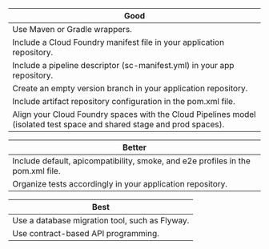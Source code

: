 | Good |
| --- |
| Use Maven or Gradle wrappers. |
| Include a Cloud Foundry manifest file in your application repository. |
| Include a pipeline descriptor (sc-manifest.yml) in your app repository. |
| Create an empty version branch in your application repository. |
| Include artifact repository configuration in the pom.xml file. |
| Align your Cloud Foundry spaces with the Cloud Pipelines model (isolated test space and shared stage and prod spaces). |

| Better |
| --- |
| Include default, apicompatibility, smoke, and e2e profiles in the pom.xml file. |
| Organize tests accordingly in your application repository. |

| Best |
| --- |
| Use a database migration tool, such as Flyway. |
| Use contract-based API programming. |
